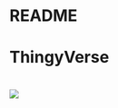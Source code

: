# README


<h1>ThingyVerse<h1>
<img src="https://thumbs.gfycat.com/SilverImpossibleGermanwirehairedpointer-size_restricted.gif">


